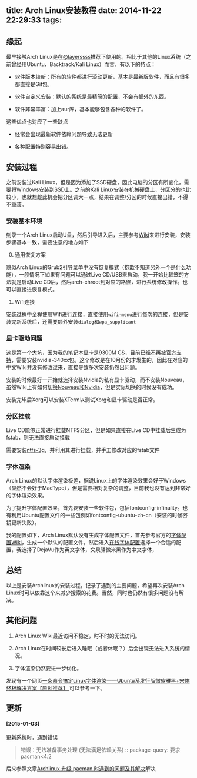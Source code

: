 title: Arch Linux安装教程
date: 2014-11-22 22:29:33
tags:
---

## 缘起

最早接触Arch Linux是在[@layerssss](https://github.com/layerssss/)推荐下使用的。相比于其他的Linux系统（之前曾经用Ubuntu、Backtrack/Kali Linux）而言，有以下的特点：

- 软件版本较新：所有的软件都进行滚动更新，基本是最新版软件，而且有很多都直接是Git包。

- 软件自定义安装：默认的系统是最精简的配置，不会有额外的东西。

- 软件非常丰富：加上aur库，基本能够包含各种的软件了。

这些优点也对应了一些缺点

- 经常会出现最新软件依赖问题导致无法更新

- 各种配置特别容易出错。

## 安装过程

之前安装过Kali Linux，但是因为添加了SSD硬盘，因此电脑的分区有所变化，需要将Windows安装到SSD上。之前的Kali Linux安装在机械硬盘上，分区分的也比较小，也就想趁此机会把分区调大一点，结果在调整/分区的时候直接出错，不得不重装。

### 安装基本环境

刻录一个Arch Linux启动U盘，然后引导进入后，主要参考[Wiki](https://wiki.archlinux.org/index.php/Beginners%27_guide_(%E7%AE%80%E4%BD%93%E4%B8%AD%E6%96%87))来进行安装，安装步骤基本一致，需要注意的地方如下

0. 通用恢复方案

貌似Arch Linux的Grub2引导菜单中没有恢复模式（抱歉不知道另外一个是什么功能），一般情况下如果有问题可以通过Live CD/USB来启动，我一开始比较笨的方法就是启动Live CD后，然后arch-chroot到对应的路径，进行系统修改操作。也可以直接进恢复模式。

1. Wifi连接

安装过程中全程使用Wifi进行连接，直接使用`wifi-menu`进行每次的连接，但是安装完新系统后，还需要额外安装`dialog`和`wpa_supplicant`

### 显卡驱动问题

这是第一个大坑，因为我的笔记本显卡是9300M GS，目前已经[不再被官方支持](https://www.archlinux.org/news/nvidia-340xx-and-nvidia/)，需要安装nvidia-340xx包。这个修改是在10月份的才发生的，因此在对应的中文Wiki并没有修改过来，直接导致多次安装仍然出问题。

安装的时候最好一开始就选择安装Nvidia的私有显卡驱动，而不安装Nouveau，虽然Wiki上有如何[切换Nouveau和Nvidia](https://wiki.archlinux.org/index.php/NVIDIA#Switching_between_NVIDIA_and_nouveau_drivers)，但是实际切换的时候没有成功。

安装完毕后Xorg可以安装XTerm以测试Xorg和显卡驱动是否正常。

### 分区挂载

Live CD能够正常进行挂载NTFS分区，但是如果直接在Live CD中挂载后生成为fstab，则无法直接启动挂载

需要安装[ntfs-3g](https://wiki.archlinux.org/index.php/NTFS-3G)，并利用其进行挂载，并手工修改对应的fstab文件

### 字体渲染

Arch Linux的默认字体渲染极差，据说Linux上的字体渲染效果会好于Windows（显然不会好于MacType），但是需要相对复杂的调整，目前我也没有达到非常好的字体渲染效果。

为了提升字体配置效果，首先要安装一些软件包，包括fontconfig-infinality。也有利用Ubuntu配置文件的一些包例如fontconfig-ubuntu-zh-cn（安装的时候密钥更新失败）。

我的配置如下，Arch Linux默认没有生成字体配置文件，首先参考官方的[字体配置Wiki](https://wiki.archlinux.org/index.php/Font_Configuration_%28%E7%AE%80%E4%BD%93%E4%B8%AD%E6%96%87%29)，生成一个默认的配置文件。然后进入[在线字体配置](http://wenq.org/cloud/fcdesigner_local.html)选择一个合适的配置，我选择了DejaVu作为英文字体，文泉驿微米黑作为中文字体，

## 总结

以上是安装Archlinux的安装过程，记录了遇到的主要问题，希望再次安装Arch Linux时可以依靠这个来减少搜索的花费。当然，同时也仍然有很多问题没有解决。

## 其他问题

1. Arch Linux Wiki最近访问不稳定，时不时的无法访问。

2. Arch Linux在时间较长后进入睡眠（或者休眠？）后会出现无法进入系统的情况。

3. 字体渲染仍然要进一步优化。

发现有一个网页[一条命令搞定Linux字体渲染——Ubuntu系发行版微软雅黑+宋体终极解决方案【原创推荐】 ](http://www.lulinux.com/archives/278)可以参考一下。

## 更新

#### [2015-01-03]

更新系统时，遇到错误

> 错误：无法准备事务处理 (无法满足依赖关系)
> :: package-query: 要求 pacman<4.2

后来参照文章[Archlinux 升级 pacman 时遇到的问题及其解决](http://www.cnblogs.com/ccpaging/p/4191592.html)解决
